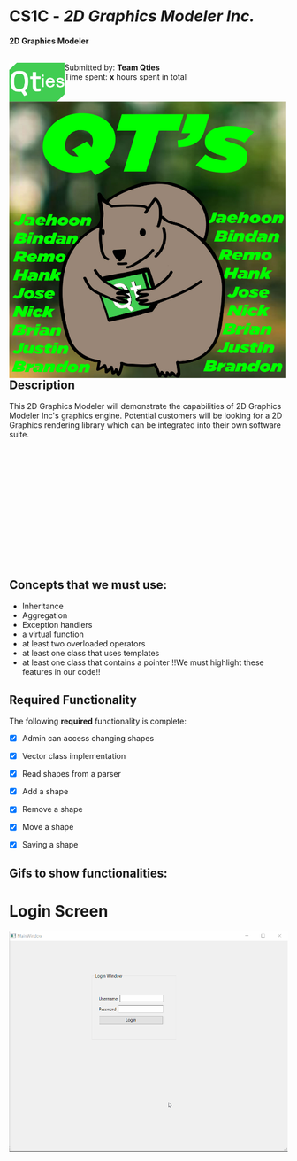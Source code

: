 # CS1C - *2D Graphics Modeler Inc.*

**2D Graphics Modeler**
<br>
<br>

<img src="https://github.com/hoonman/qties/blob/main/miscFolder/qtLogo.png" data-canonical-src="https://github.com/hoonman/qties/blob/main/miscFolder/qtLogo.png" width="100" height="70" align="left"/>

Submitted by: **Team Qties**
<br>
Time spent: **x** hours spent in total
<br>
<br>
<br>
<img src="https://github.com/hoonman/qties/blob/main/miscFolder/QTsLogo.jpg" data-canonical-src="https://github.com/hoonman/qties/blob/main/QTsLogo.jpg" width="500" height="500" align = "left"/>

## Description

This 2D Graphics Modeler will demonstrate the capabilities of 2D Graphics Modeler Inc's graphics engine.
Potential customers will be looking for a 2D Graphics rendering library which can be integrated into their own software suite.
<br>
<br>
<br>
<br>
<br>
<br>
<br>
<br>
<br>
<br>
<br>
<br>
<br>
<br>

## Concepts that we must use:

* Inheritance
* Aggregation
* Exception handlers
* a virtual function
* at least two overloaded operators
* at least one class that uses templates
* at least one class that contains a pointer
!!We must highlight these features in our code!!

## Required Functionality

The following **required** functionality is complete:

* [x] Admin can access changing shapes
* [x] Vector class implementation
* [x] Read shapes from a parser
* [x] Add a shape
* [x] Remove a shape
* [x] Move a shape
* [x] Saving a shape


## Gifs to show functionalities:
# Login Screen
![](https://github.com/hoonman/qties/blob/main/miscFolder/gif_files/login_screen.gif)
